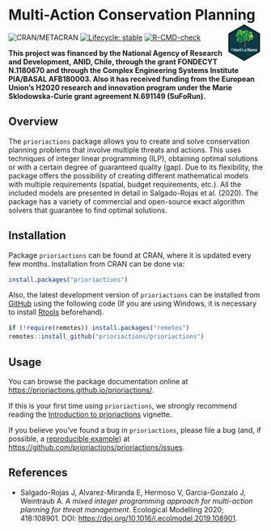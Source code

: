 
<!-- README.md is generated from README.Rmd. Please edit that file -->

# Multi-Action Conservation Planning <img src="man/figures/logo.png" align="right" width=15% />

<!-- badges: start -->

![CRAN/METACRAN](https://www.r-pkg.org/badges/version/prioriactions)
[![Lifecycle:
stable](https://img.shields.io/badge/lifecycle-stable-brightgreen.svg)](https://lifecycle.r-lib.org/articles/stages.html#stable)
[![R-CMD-check](https://github.com/prioriactions/prioriactions/workflows/R-CMD-check/badge.svg)](https://github.com/prioriactions/prioriactions/actions)
<!-- badges: end -->

**This project was financed by the National Agency of Research and
Development, ANID, Chile, through the grant FONDECYT N.1180670 and
through the Complex Engineering Systems Institute PIA/BASAL AFB180003.
Also it has received funding from the European Union’s H2020 research
and innovation program under the Marie Sklodowska-Curie grant agreement
N.691149 (SuFoRun).**

## Overview

The `prioriactions` package allows you to create and solve conservation
planning problems that involve multiple threats and actions. This uses
techniques of integer linear programming (ILP), obtaining optimal
solutions or with a certain degree of guaranteed quality (gap). Due to
its flexibility, the package offers the possibility of creating
different mathematical models with multiple requirements (spatial,
budget requirements, etc.). All the included models are presented in
detail in Salgado-Rojas et al. (2020). The package has a variety of
commercial and open-source exact algorithm solvers that guarantee to
find optimal solutions.

## Installation

Package `prioriactions` can be found at CRAN, where it is updated every
few months. Installation from CRAN can be done via:

``` r
install.packages("prioriactions")
```

Also, the latest development version of `prioriactions` can be installed
from [GitHub](https://github.com/prioriactions/prioriactions/) using the
following code (If you are using Windows, it is necessary to install
[Rtools](https://cran.r-project.org/bin/windows/Rtools/) beforehand).

``` r
if (!require(remotes)) install.packages("remotes")
remotes::install_github("prioriactions/prioriactions")
```

## Usage

You can browse the package documentation online at
<https://prioriactions.github.io/prioriactions/>.

If this is your first time using `prioriactions`, we strongly recommend
reading the [Introduction to
prioriactions](https://prioriactions.github.io/prioriactions/articles/prioriactions.html)
vignette.

If you believe you’ve found a bug in `prioriactions`, please file a bug
(and, if possible, a [reproducible
example](https://reprex.tidyverse.org)) at
<https://github.com/prioriactions/prioriactions/issues>.

## References

- Salgado-Rojas J, Alvarez-Miranda E, Hermoso V, Garcia-Gonzalo J,
  Weintraub A. *A mixed integer programming approach for multi-action
  planning for threat management*. Ecological Modelling 2020;
  418:108901. DOI: <https://doi.org/10.1016/j.ecolmodel.2019.108901>.
